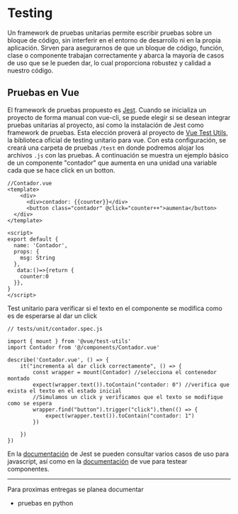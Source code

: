 # Testing

Un framework de pruebas unitarias permite escribir pruebas sobre un bloque de código, sin interferir en el entorno de desarrollo ni en la propia aplicación. Sirven para asegurarnos de que un bloque de código, función, clase o componente trabajan correctamente y abarca la mayoría de casos de uso que se le pueden dar, lo cual proporciona robustez y calidad a nuestro código.

## Pruebas en Vue
El framework de pruebas propuesto es [Jest](https://jestjs.io/). Cuando se inicializa un proyecto de forma manual con vue-cli, se puede elegir si se desean integrar pruebas unitarias al proyecto, así como la instalación de Jest como framework de pruebas. Esta elección proverá al proyecto de [Vue Test Utils](https://vue-test-utils.vuejs.org/), la biblioteca oficial de testing unitario para vue. Con esta configuración, se creará una carpeta de pruebas `/test` en donde podremos alojar los archivos `.js` con las pruebas. A continuación se muestra un ejemplo básico de un componente "contador" que aumenta en una unidad una variable cada que se hace click en un botton.


```
//Contador.vue
<template>
    <div>
      <div>contador: {{counter}}</div>
      <button class="contador" @click="counter++">aumenta</button>
  </div>
</template>

<script>
export default {
  name: 'Contador',
  props: {
    msg: String
  },
   data:()=>{return {
    counter:0
  }},
}
</script>
```
Test unitario para verificar si el texto en el componente se modifica como es de esperarse al dar un click 

```
// tests/unit/contador.spec.js

import { mount } from '@vue/test-utils'
import Contador from '@/components/Contador.vue'

describe('Contador.vue', () => {
    it("incrementa al dar click correctamente", () => {
        const wrapper = mount(Contador) //selecciona el contenedor montado
        expect(wrapper.text()).toContain("contador: 0") //verifica que exista el texto en el estado inicial
        //Simulamos un click y verificamos que el texto se modifique como se espera 
        wrapper.find("button").trigger("click").then(() => {
            expect(wrapper.text()).toContain("contador: 1")
        })

    })
})

```

En la [documentación](https://jestjs.io/docs/getting-started) de Jest se pueden consultar varios casos de uso para javascript, así como en la [documentación](https://vue-test-utils.vuejs.org/) de vue para testear componentes.

___

Para proximas entregas se planea documentar 
* pruebas en python